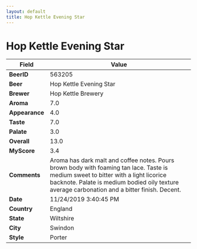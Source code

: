 ```yaml
---
layout: default
title: Hop Kettle Evening Star
---
```


# Hop Kettle Evening Star

| Field         | Value     |
|---------------|-----------|
| **BeerID** | 563205 |
| **Beer** | Hop Kettle Evening Star |
| **Brewer** | Hop Kettle Brewery |
| **Aroma** | 7.0 |
| **Appearance** | 4.0 |
| **Taste** | 7.0 |
| **Palate** | 3.0 |
| **Overall** | 13.0 |
| **MyScore** | 3.4 |
| **Comments** | Aroma has dark malt and coffee notes. Pours brown body with foaming tan lace. Taste is medium sweet to bitter with a light licorice backnote. Palate is medium bodied oily texture average carbonation and a bitter finish. Decent. |
| **Date** | 11/24/2019 3:40:45 PM |
| **Country** | England |
| **State** | Wiltshire |
| **City** | Swindon |
| **Style** | Porter |
